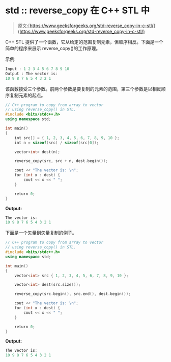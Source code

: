 # std :: reverse_copy 在 C++ STL 中

> 原文:[https://www.geeksforgeeks.org/std-reverse_copy-in-c-stl/](https://www.geeksforgeeks.org/std-reverse_copy-in-c-stl/)

C++ STL 提供了一个函数，它从给定的范围复制元素，但顺序相反。下面是一个简单的程序来展示 reverse_copy()的工作原理。

示例:

```cpp
Input : 1 2 3 4 5 6 7 8 9 10
Output : The vector is: 
10 9 8 7 6 5 4 3 2 1

```

该函数接受三个参数。前两个参数是要复制的元素的范围，第三个参数是以相反顺序复制元素的起点。

```cpp
// C++ program to copy from array to vector
// using reverse_copy() in STL.
#include <bits/stdc++.h>
using namespace std;

int main()
{
    int src[] = { 1, 2, 3, 4, 5, 6, 7, 8, 9, 10 };
    int n = sizeof(src) / sizeof(src[0]);

    vector<int> dest(n);

    reverse_copy(src, src + n, dest.begin());

    cout << "The vector is: \n";
    for (int x : dest) {
        cout << x << " ";
    }

    return 0;
}
```

**Output:**

```cpp
The vector is: 
10 9 8 7 6 5 4 3 2 1

```

下面是一个矢量到矢量复制的例子。

```cpp
// C++ program to copy from array to vector
// using reverse_copy() in STL.
#include <bits/stdc++.h>
using namespace std;

int main()
{
    vector<int> src { 1, 2, 3, 4, 5, 6, 7, 8, 9, 10 };

    vector<int> dest(src.size());

    reverse_copy(src.begin(), src.end(), dest.begin());

    cout << "The vector is: \n";
    for (int x : dest) {
        cout << x << " ";
    }

    return 0;
}
```

**Output:**

```cpp
The vector is: 
10 9 8 7 6 5 4 3 2 1

```